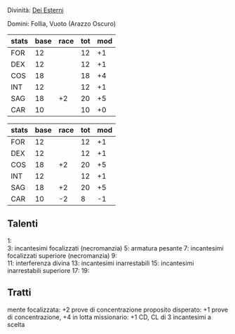 Divinità: [Dei Esterni](https://golarion.altervista.org/wiki/Dio_Esterno)

Domini: Follia, Vuoto (Arazzo Oscuro)



| stats | base | race | tot | mod |
| ----- | ---- | ---- | --- | --- |
| FOR   | 12   |      | 12  | +1  |
| DEX   | 12   |      | 12  | +1  |
| COS   | 18   |      | 18  | +4  |
| INT   | 12   |      | 12  | +1  |
| SAG   | 18   | +2   | 20  | +5  |
| CAR   | 10   |      | 10  | +0  |

| stats | base | race | tot | mod |
| ----- | ---- | ---- | --- | --- |
| FOR   | 12   |      | 12  | +1  |
| DEX   | 12   |      | 12  | +1  |
| COS   | 18   | +2   | 20  | +5  |
| INT   | 12   |      | 12  | +1  |
| SAG   | 18   | +2   | 20  | +5  |
| CAR   | 10   | -2   | 8   | -1  |

## Talenti

1:  
3:  incantesimi focalizzati (necromanzia)
5:  armatura pesante
7:  incantesimi focalizzati superiore (necromanzia)
9:  
11: interferenza divina
13: incantesimi inarrestabili
15: incantesimi inarrestabili superiore
17: 
19: 


## Tratti

mente focalizzata: +2 prove di concentrazione
proposito disperato: +1 prove di concentrazione, +4 in lotta
missionario: +1 CD, CL di 3 incantesimi a scelta

